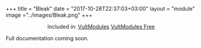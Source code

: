 +++
title = "Bleak"
date = "2017-10-28T22:37:03+03:00"
layout = "module"
image ="../images/Bleak.png"
+++

<center>Included in: <a href="/premium/" class="btn btn-primary" role="button">VultModules</a> <a href="/free/" class="btn btn-primary" role="button">VultModules Free</a> </center>

Full documentation coming soon.
